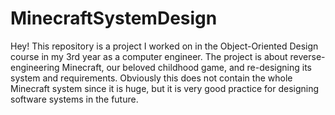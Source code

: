 # MinecraftSystemDesign
Hey! This repository is a project I worked on in the Object-Oriented Design course in my 3rd year as a computer engineer. The project is about reverse-engineering Minecraft, our beloved childhood game, and re-designing its system and requirements. Obviously this does not contain the whole Minecraft system since it is huge, but it is very good practice for designing software systems in the future.
